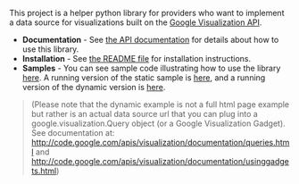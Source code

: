 This project is a helper python library for providers who want to implement a data source for visualizations built on the [Google Visualization API](http://code.google.com/apis/visualization/).

  * **Documentation** - See [the API documentation](http://code.google.com/apis/visualization/documentation/dev/gviz_api_lib.html) for details about how to use this library.
  * **Installation** - See [the README file](http://code.google.com/p/google-visualization-python/source/browse/trunk/README) for installation instructions.
  * **Samples** - You can see sample code illustrating how to use the library [here](http://code.google.com/p/google-visualization-python/source/browse/#svn/trunk/examples). A running version of the static sample is [here](http://google-visualization.appspot.com/python/static_example), and a running version of the dynamic version is [here](http://google-visualization.appspot.com/python/dynamic_example).
> (Please note that the dynamic example is not a full html page example but rather is an actual data source url that you can plug into a google.visualization.Query object (or a Google Visualization Gadget). See documentation at: http://code.google.com/apis/visualization/documentation/queries.html and http://code.google.com/apis/visualization/documentation/usinggadgets.html)